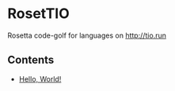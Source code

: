 # RosetTIO
Rosetta code-golf for languages on http://tio.run

## Contents
- [Hello, World!](Hello%20World)

